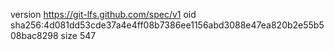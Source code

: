 version https://git-lfs.github.com/spec/v1
oid sha256:4d081dd53cde37a4e4ff08b7386ee1156abd3088e47ea820b2e55b508bac8298
size 547
